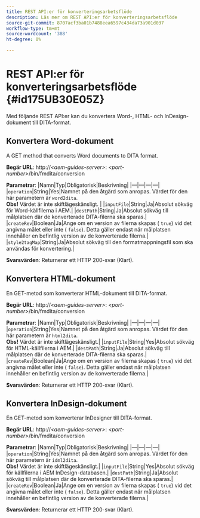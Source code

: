 ```yaml
---
title: REST API:er för konverteringsarbetsflöde
description: Läs mer om REST API:er för konverteringsarbetsflöde
source-git-commit: 8707acf3ba01b7488eea6597c434da73a901d037
workflow-type: tm+mt
source-wordcount: '388'
ht-degree: 0%

---
```



# REST API:er för konverteringsarbetsflöde {#id175UB30E05Z}

Med följande REST API:er kan du konvertera Word-, HTML- och InDesign-dokument till DITA-format.

## Konvertera Word-dokument

A GET method that converts Word documents to DITA format.

**Begär URL**: http://*&lt;aem-guides-server>*: *&lt;port-number>*/bin/fmdita/conversion

**Parametrar**: |Namn|Typ|Obligatorisk|Beskrivning| |—|—|—|—| |``operation``|String|Yes|Namnet på den åtgärd som anropas. Värdet för den här parametern är ``word2dita``. <br> **Obs!** Värdet är inte skiftlägeskänsligt. | |`inputFile`|String|Ja|Absolut sökväg för Word-källfilerna i AEM.| |`destPath`|String|Ja|Absolut sökväg till målplatsen där de konverterade DITA-filerna ska sparas.| |`createRev`|Boolean|Ja|Ange om en version av filerna skapas \( `true`\) vid det angivna målet eller inte \( `false`\). Detta gäller endast när målplatsen innehåller en befintlig version av de konverterade filerna.| |`style2tagMap`|String|Ja|Absolut sökväg till den formatmappningsfil som ska användas för konvertering.|

**Svarsvärden**: Returnerar ett HTTP 200-svar \(Klart\).

## Konvertera HTML-dokument

En GET-metod som konverterar HTML-dokument till DITA-format.

**Begär URL**: http://*&lt;aem-guides-server>*: *&lt;port-number>*/bin/fmdita/conversion

**Parametrar**: |Namn|Typ|Obligatorisk|Beskrivning| |—|—|—|—| |`operation`|String|Yes|Namnet på den åtgärd som anropas. Värdet för den här parametern är ``html2dita``. <br> **Obs!** Värdet är inte skiftlägeskänsligt.| |`inputFile`|String|Yes|Absolut sökväg för HTML-källfilerna i AEM.| |`destPath`|String|Ja|Absolut sökväg till målplatsen där de konverterade DITA-filerna ska sparas.| |`createRev`|Boolean|Ja|Ange om en version av filerna skapas \( `true`\) vid det angivna målet eller inte \( `false`\). Detta gäller endast när målplatsen innehåller en befintlig version av de konverterade filerna.|

**Svarsvärden**: Returnerar ett HTTP 200-svar \(Klart\).

## Konvertera InDesign-dokument

En GET-metod som konverterar InDesigner till DITA-format.

**Begär URL**: http://*&lt;aem-guides-server>*: *&lt;port-number>*/bin/fmdita/conversion

**Parametrar**: |Namn|Typ|Obligatorisk|Beskrivning| |—|—|—|—| |``operation``|String|Yes|Namnet på den åtgärd som anropas. Värdet för den här parametern är ``idml2dita``. <br> **Obs!** Värdet är inte skiftlägeskänsligt.| |`inputFile`|String|Yes|Absolut sökväg för källfilerna i AEM InDesign-databasen.| |`destPath`|String|Ja|Absolut sökväg till målplatsen där de konverterade DITA-filerna ska sparas.| |`createRev`|Boolean|Ja|Ange om en version av filerna skapas \( `true`\) vid det angivna målet eller inte \( `false`\). Detta gäller endast när målplatsen innehåller en befintlig version av de konverterade filerna.|

**Svarsvärden**: Returnerar ett HTTP 200-svar \(Klart\).

